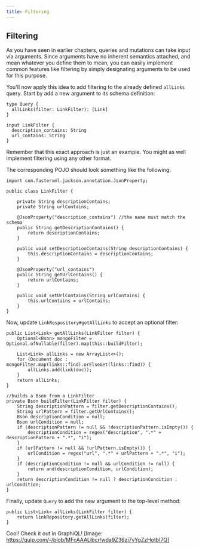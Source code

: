 ```yaml
---
title: Filtering
---
```


## Filtering

As you have seen in earlier chapters, queries and mutations can take input via arguments. Since arguments have no inherent semantics attached, and mean whatever you define them to mean, you can easily implement common features like filtering by simply designating arguments to be used for this purpose.

You'll now apply this idea to add filtering to the already defined `allLinks` query. Start by add a new argument to its schema definition:

```
type Query {
  allLinks(filter: LinkFilter): [Link]
}

input LinkFilter {
  description_contains: String
  url_contains: String
}
```

Remember that this exact approach is just an example. You might as well implement filtering using any other format.

The corresponding POJO should look something like the following:

```
import com.fasterxml.jackson.annotation.JsonProperty;

public class LinkFilter {

    private String descriptionContains;
    private String urlContains;

    @JsonProperty("description_contains") //the name must match the schema
    public String getDescriptionContains() {
        return descriptionContains;
    }

    public void setDescriptionContains(String descriptionContains) {
        this.descriptionContains = descriptionContains;
    }

    @JsonProperty("url_contains")
    public String getUrlContains() {
        return urlContains;
    }

    public void setUrlContains(String urlContains) {
        this.urlContains = urlContains;
    }
}
```

Now, update `LinkRespository#getAllLinks` to accept an optional filter:

```
public List<Link> getAllLinks(LinkFilter filter) {
    Optional<Bson> mongoFilter = Optional.ofNullable(filter).map(this::buildFilter);
    
    List<Link> allLinks = new ArrayList<>();
    for (Document doc : mongoFilter.map(links::find).orElseGet(links::find)) {
        allLinks.add(link(doc));
    }
    return allLinks;
}

//builds a Bson from a LinkFilter
private Bson buildFilter(LinkFilter filter) {
    String descriptionPattern = filter.getDescriptionContains();
    String urlPattern = filter.getUrlContains();
    Bson descriptionCondition = null;
    Bson urlCondition = null;
    if (descriptionPattern != null && !descriptionPattern.isEmpty()) {
        descriptionCondition = regex("description", ".*" + descriptionPattern + ".*", "i");
    }
    if (urlPattern != null && !urlPattern.isEmpty()) {
        urlCondition = regex("url", ".*" + urlPattern + ".*", "i");
    }
    if (descriptionCondition != null && urlCondition != null) {
        return and(descriptionCondition, urlCondition);
    }
    return descriptionCondition != null ? descriptionCondition : urlCondition;
}
```

Finally, update `Query` to add the new argument to the top-level method:

```
public List<Link> allLinks(LinkFilter filter) {
    return linkRepository.getAllLinks(filter);
}
```

Cool! Check it out in Graph*i*QL!
[Image: https://quip.com/-/blob/MFcAAALibcr/wda9Z36zj7yYgZzHotbI7Q]

